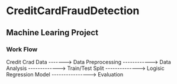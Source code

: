 # CreditCardFraudDetection
<h2>Machine Learing Project</h2>


<h3>Work Flow</h3>


<p>Credit Crad Data -------> Data Preprocessing  ------------> Data Analysis  ------------->  Train/Test Split -------------->   Logisic Regression Model  ---------------->   Evaluation</p>
